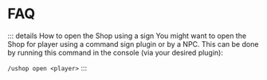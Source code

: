 # FAQ
::: details How to open the Shop using a sign
You might want to open the Shop for player using a command sign plugin or by a NPC. This can be done by running this command in the console (via your desired plugin):

`/ushop open <player>`
:::